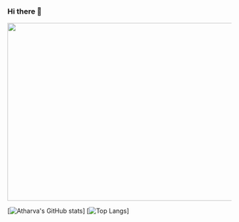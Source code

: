 ### Hi there 👋


<img src="Asset/ATHARVA BALPANDe.gif" width="1000" height="400"/>






[![Atharva's GitHub stats](https://github-readme-stats.vercel.app/api?username=PHOENIXHEIR&show_icons=true&theme=midnight-purple)]
[![Top Langs](https://github-readme-stats.vercel.app/api/top-langs/?username=PHOENIXHEIR&layout=compact&theme=midnight-purple)]
<!--
**PHOENIXHEIR/PHOENIXHEIR** is a ✨ _special_ ✨ repository because its `README.md` (this file) appears on your GitHub profile.

Here are some ideas to get you started:

- 🔭 I’m currently working on ...
- 🌱 I’m currently learning ...
- 👯 I’m looking to collaborate on ...
- 🤔 I’m looking for help with ...
- 💬 Ask me about ...
- 📫 How to reach me: ...
- 😄 Pronouns: ...
- ⚡ Fun fact: ...
-->
